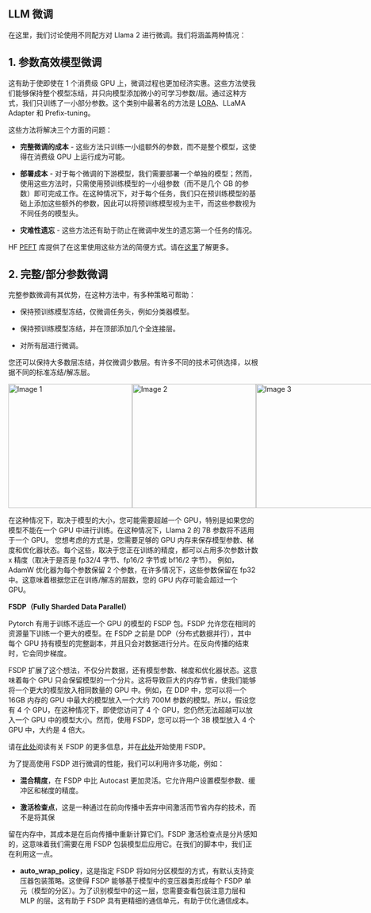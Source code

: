 ## LLM 微调

在这里，我们讨论使用不同配方对 Llama 2 进行微调。我们将涵盖两种情况：

## 1. **参数高效模型微调**
这有助于使即使在 1 个消费级 GPU 上，微调过程也更加经济实惠。这些方法使我们能够保持整个模型冻结，并只向模型添加微小的可学习参数/层。通过这种方式，我们只训练了一小部分参数。这个类别中最著名的方法是 [LORA](https://arxiv.org/pdf/2106.09685.pdf)、LLaMA Adapter 和 Prefix-tuning。

这些方法将解决三个方面的问题：

- **完整微调的成本** - 这些方法只训练一小组额外的参数，而不是整个模型，这使得在消费级 GPU 上运行成为可能。

- **部署成本** - 对于每个微调的下游模型，我们需要部署一个单独的模型；然而，使用这些方法时，只需使用预训练模型的一小组参数（而不是几个 GB 的参数）即可完成工作。在这种情况下，对于每个任务，我们只在预训练模型的基础上添加这些额外的参数，因此可以将预训练模型视为主干，而这些参数视为不同任务的模型头。

- **灾难性遗忘** - 这些方法还有助于防止在微调中发生的遗忘第一个任务的情况。

HF [PEFT](https://github.com/huggingface/peft) 库提供了在这里使用这些方法的简便方式。请在[这里](https://huggingface.co/blog/peft)了解更多。

## 2. **完整/部分参数微调**

完整参数微调有其优势，在这种方法中，有多种策略可帮助：

- 保持预训练模型冻结，仅微调任务头，例如分类器模型。

- 保持预训练模型冻结，并在顶部添加几个全连接层。

- 对所有层进行微调。

您还可以保持大多数层冻结，并仅微调少数层。有许多不同的技术可供选择，以根据不同的标准冻结/解冻层。


<div style="display: flex;">
    <img src="./images/feature-based_FN.png" alt="Image 1" width="250" />
    <img src="./images/feature-based_FN_2.png" alt="Image 2" width="250" />
    <img src="./images/full-param-FN.png" alt="Image 3" width="250" />
</div>


在这种情况下，取决于模型的大小，您可能需要超越一个 GPU，特别是如果您的模型不能在一个 GPU 中进行训练。在这种情况下，Llama 2 的 7B 参数将不适用于一个 GPU。
您想考虑的方式是，您需要足够的 GPU 内存来保存模型参数、梯度和优化器状态。每个这些，取决于您正在训练的精度，都可以占用多次参数计数 x 精度（取决于是否是 fp32/4 字节、fp16/2 字节或 bf16/2 字节）。
例如，AdamW 优化器为每个参数保留 2 个参数，在许多情况下，这些参数保留在 fp32 中。这意味着根据您正在训练/解冻的层数，您的 GPU 内存可能会超过一个 GPU。

**FSDP（Fully Sharded Data Parallel）**

Pytorch 有用于训练不适应一个 GPU 的模型的 FSDP 包。FSDP 允许您在相同的资源量下训练一个更大的模型。在 FSDP 之前是 DDP（分布式数据并行），其中每个 GPU 持有模型的完整副本，并且只会对数据进行分片。在反向传播的结束时，它会同步梯度。

FSDP 扩展了这个想法，不仅分片数据，还有模型参数、梯度和优化器状态。这意味着每个 GPU 只会保留模型的一个分片。这将导致巨大的内存节省，使我们能够将一个更大的模型放入相同数量的 GPU 中。例如，在 DDP 中，您可以将一个 16GB 内存的 GPU 中最大的模型放入一个大约 700M 参数的模型。所以，假设您有 4 个 GPU，在这种情况下，即使您访问了 4 个 GPU，您仍然无法超越可以放入一个 GPU 中的模型大小。然而，使用 FSDP，您可以将一个 3B 模型放入 4 个 GPU 中，大约是 4 倍大。

请在[此处](https://pytorch.org/blog/introducing-pytorch-fully-sharded-data-parallel-api/)阅读有关 FSDP 的更多信息，并在[此处](https://pytorch.org/tutorials/intermediate/FSDP_tutorial.html)开始使用 FSDP。

为了提高使用 FSDP 进行微调的性能，我们可以利用许多功能，例如：

- **混合精度**，在 FSDP 中比 Autocast 更加灵活。它允许用户设置模型参数、缓冲区和梯度的精度。

- **激活检查点**，这是一种通过在前向传播中丢弃中间激活而节省内存的技术，而不是将其保

留在内存中，其成本是在后向传播中重新计算它们。FSDP 激活检查点是分片感知的，这意味着我们需要在用 FSDP 包装模型后应用它。在我们的脚本中，我们正在利用这一点。

- **auto_wrap_policy**，这是指定 FSDP 将如何分区模型的方式，有默认支持变压器包装策略。这使得 FSDP 能够基于模型中的变压器类形成每个 FSDP 单元（模型的分区）。为了识别模型中的这一层，您需要查看包装注意力层和 MLP 的层。这有助于 FSDP 具有更精细的通信单元，有助于优化通信成本。
